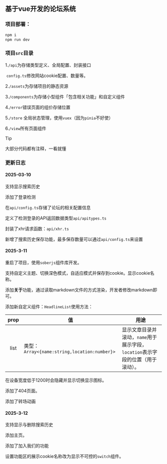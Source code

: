 ## 基于vue开发的论坛系统

### 项目部署：

```bash
npm i
npm run dev
```

### 项目`src`目录

1.`/api`为存储类型定义、全局配置、封装接口

​	`config.ts`修改网站cookie配置、数量等。

2.`/assets`为存储项目的静态资源

3.`/components`为存储小型组件「包含相关功能」和自定义组件

4.`/error`错误页面的组价存储位置

5.`/store` 全局状态管理，使用`vuex`（因为`pinia`不好使）

6.`/view`所有页面组件

> [!TIP]
>
> 大部分代码都有注释，一看就懂

### 更新日志

#### 2025-03-10

支持显示搜索历史

添加了登录检测

在`api/config.ts`存储了论坛的相关配置信息

定义了检测登录的API返回数据类型`api/apitypes.ts`

封装了xhr请求函数：`api/xhr.ts`

新增了搜索历史保存功能，最多保存数量可以通过`api/config.ts`来设置

#### 2025-3-11

重启了项目，使用`soberjs`组件库开发。

支持自定义主题、切换深色模式，自适应模式并保存到cookie。显示cookie名称。

添加**关于**功能，通过读取markdown文件的方式渲染，开发者修改markdown即可。

添加新自定义组件：`HeadlineList`使用方法：

| prop | 值                                           | 用途                                                         |
| :--: | -------------------------------------------- | ------------------------------------------------------------ |
| list | 类型：`Array<{name:string,location:number}>` | 显示文章目录并滚动，`name`用于展示字段，`location`表示字段的位置（用于滚动）。 |

在设备宽度低于1200时会隐藏并显示切换显示图标。

添加了404页面。

添加了转场动画

#### 2025-3-12

支持显示与删除搜索历史

添加主页。

添加了加入我们的功能

设置功能区的展示cookie名称改为显示不可控的`switch`组件。